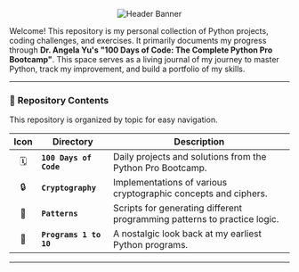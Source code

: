 <p align="center">
  <img src="https://capsule-render.vercel.app/api?type=waving&color=4584b6&height=200&section=header&text=Python%20Learning%20Journey%20🎯&fontSize=50&fontColor=ffde57" alt="Header Banner"/>
</p>

Welcome! This repository is my personal collection of Python projects, coding challenges, and exercises. It primarily documents my progress through **Dr. Angela Yu's "100 Days of Code: The Complete Python Pro Bootcamp"**. This space serves as a living journal of my journey to master Python, track my improvement, and build a portfolio of my skills.


---

### 📂 **Repository Contents**

This repository is organized by topic for easy navigation.

| Icon | Directory               | Description                                                                 |
|:----:|-------------------------|-----------------------------------------------------------------------------|
| 🗓️  | **`100 Days of Code`** | Daily projects and solutions from the Python Pro Bootcamp.                  |
| 🔒  | **`Cryptography`** | Implementations of various cryptographic concepts and ciphers.              |
| 🎨  | **`Patterns`** | Scripts for generating different programming patterns to practice logic.    |
| 🔢  | **`Programs 1 to 10`** | A nostalgic look back at my earliest Python programs.                       |

---
